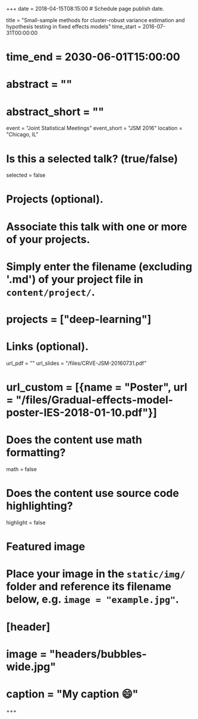 +++
date = 2018-04-15T08:15:00  # Schedule page publish date.

title = "Small-sample methods for cluster-robust variance estimation and hypothesis testing in fixed effects models"
time_start = 2016-07-31T00:00:00
# time_end = 2030-06-01T15:00:00
# abstract = ""
# abstract_short = ""
event = "Joint Statistical Meetings"
event_short = "JSM 2016"
location = "Chicago, IL"

# Is this a selected talk? (true/false)
selected = false

# Projects (optional).
#   Associate this talk with one or more of your projects.
#   Simply enter the filename (excluding '.md') of your project file in `content/project/`.
# projects = ["deep-learning"]

# Links (optional).
url_pdf = ""
url_slides = "/files/CRVE-JSM-20160731.pdf"
# url_custom = [{name = "Poster", url = "/files/Gradual-effects-model-poster-IES-2018-01-10.pdf"}]

# Does the content use math formatting?
math = false

# Does the content use source code highlighting?
highlight = false

# Featured image
# Place your image in the `static/img/` folder and reference its filename below, e.g. `image = "example.jpg"`.
# [header]
# image = "headers/bubbles-wide.jpg"
# caption = "My caption :smile:"

+++

